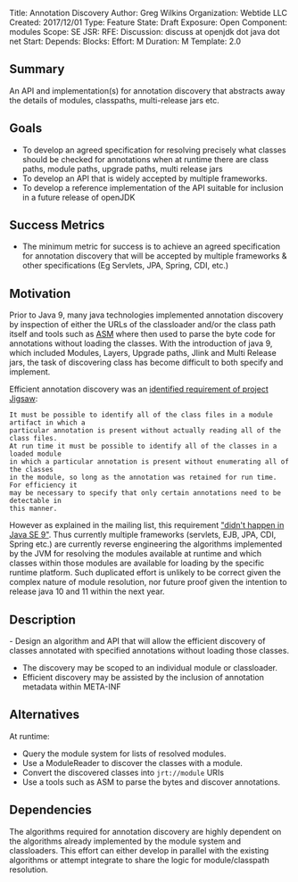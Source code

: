 Title: Annotation Discovery
Author: Greg Wilkins
Organization: Webtide LLC
Created: 2017/12/01
Type: Feature
State: Draft
Exposure: Open
Component: modules
Scope: SE
JSR:
RFE: 
Discussion: discuss at openjdk dot java dot net
Start:
Depends: 
Blocks: 
Effort: M
Duration: M
Template: 2.0


Summary
-------

An API and implementation(s) for annotation discovery that abstracts away the
details of modules, classpaths, multi-release jars etc.

Goals
-----
- To develop an agreed specification for resolving precisely what classes should be checked for annotations 
when at runtime there are class paths, module paths, upgrade paths, multi release jars
- To develop an API that is widely accepted by multiple frameworks.
- To develop a reference implementation of the API suitable for inclusion in a future release of openJDK

Success Metrics
---------------

- The minimum metric for success is to achieve an agreed specification for annotation discovery that will be 
accepted by multiple frameworks & other specifications (Eg Servlets, JPA, Spring, CDI, etc.)

Motivation
----------

Prior to Java 9, many java technologies implemented annotation discovery by inspection of either the URLs of the 
classloader and/or the class path itself and tools such as [ASM](http://asm.ow2.org/) where then used to parse the 
byte code for annotations without loading the classes.   With the introduction of java 9, which included Modules, 
Layers, Upgrade paths, Jlink and Multi Release jars, the task of discovering class has become difficult to both 
specify and implement.

Efficient annotation discovery was an [identified requirement of project 
Jigsaw](http://openjdk.java.net/projects/jigsaw/spec/reqs/#efficient-annotation-detection):
```text
It must be possible to identify all of the class files in a module artifact in which a 
particular annotation is present without actually reading all of the class files. 
At run time it must be possible to identify all of the classes in a loaded module 
in which a particular annotation is present without enumerating all of the classes 
in the module, so long as the annotation was retained for run time. For efficiency it 
may be necessary to specify that only certain annotations need to be detectable in 
this manner.
```
However as explained in the mailing list, this requirement 
["didn't happen in Java SE 9"](http://mail.openjdk.java.net/pipermail/jigsaw-dev/2017-November/013363.html).
Thus currently multiple frameworks (servlets, EJB, JPA, CDI, Spring etc.) are currently
reverse engineering the algorithms implemented by the JVM for resolving the modules
available at runtime and which classes within those modules are available for loading
by the specific runtime platform.   Such duplicated effort is unlikely to be correct
given the complex nature of module resolution, nor future proof given the intention 
to release java 10 and 11 within the next year.

Description
-----------

- Design an algorithm and API that will allow the efficient discovery of classes
annotated with specified annotations without loading those classes. 
- The discovery may be scoped to an individual module or classloader.
- Efficient discovery may be assisted by the inclusion of annotation metadata within META-INF

Alternatives
------------
At runtime:
- Query the module system for lists of resolved modules. 
- Use a ModuleReader to discover the classes with a module.
- Convert the discovered classes into `jrt://module` URIs
- Use a tools such as ASM to parse the bytes and discover annotations.

Dependencies
-----------

The algorithms required for annotation discovery are highly dependent on the algorithms already implemented 
by the module system and classloaders.  This effort can either develop in parallel with the existing algorithms
or attempt integrate to share the logic for module/classpath resolution.
